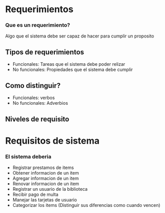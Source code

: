 # Requerimientos
### Que es un requerimiento?
Algo que el sistema debe ser capaz de hacer para cumplir un proposito
## Tipos de requerimientos
- Funcionales:  Tareas que el sistema debe poder relizar
- No funcionales: Propiedades que el sistema debe cumplir
## Como distinguir?
- Funcionales: verbos
- No funcionales: Adverbios

## Niveles de requisito

# Requisitos de sistema
### El sistema deberia
- Registrar prestamos de items
- Obtener informacion de un item
- Agregar informacion de un item
- Renovar informacion de un item
- Registrar un usuario de la biblioteca
- Recibir pago de multa
- Manejar las tarjetas de usuario
- Categorizar los items (Distinguir sus diferencias como cuando vencen)
	 
